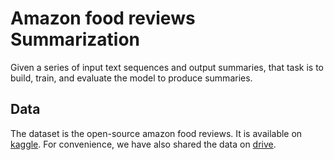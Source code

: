 # Amazon food reviews Summarization
Given a series of input text sequences and output summaries, 
that task is to build, train, and evaluate the model to produce summaries.

## Data
The dataset is the open-source amazon food reviews. It is available on [kaggle](https://www.kaggle.com/snap/amazon-fine-food-reviews).
For convenience, we have also shared the data on [drive](https://drive.google.com/drive/folders/1h5wJjjJMkld0m2sggUGqaQ1BMs2M7o8h?usp=sharing).